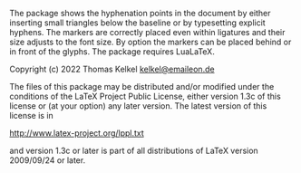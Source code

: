 The package shows the hyphenation points in the document
by either inserting small triangles below the baseline or
by typesetting explicit hyphens.
The markers are correctly placed even within ligatures and
their size adjusts to the font size. By option the markers
can be placed behind or in front of the glyphs.
The package requires LuaLaTeX.

Copyright (c) 2022 Thomas Kelkel kelkel@emaileon.de

The files of this package may be distributed and/or
modified under the conditions of the LaTeX Project
Public License, either version 1.3c of this license
or (at your option) any later version. The latest
version of this license is in

   http://www.latex-project.org/lppl.txt

and version 1.3c or later is part of all distributions
of LaTeX version 2009/09/24 or later.